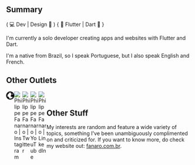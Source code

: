## Summary

( 💻 Dev | Design 🎨 ) { 💙 Flutter | Dart 🎯 }

I'm currently a solo developer creating apps and websites with Flutter and Dart.

I'm a native from Brazil, so I speak Portuguese, but I also speak English and French.

## Other Outlets

[<img align="left" alt="fanaro.com.br" width="22px" src="https://raw.githubusercontent.com/iconic/open-iconic/master/svg/globe.svg" />][my_website]
[<img align="left" alt="Philippe Fanaro | Instagram" width="22px" src="https://cdn.jsdelivr.net/npm/simple-icons@v3/icons/instagram.svg" />][instagram]
[<img align="left" alt="Philippe Fanaro | Twitter" width="22px" src="https://cdn.jsdelivr.net/npm/simple-icons@v3/icons/twitter.svg" />][twitter]
[<img align="left" alt="Philippe Fanaro | YouTube" width="22px" src="https://cdn.jsdelivr.net/npm/simple-icons@v3/icons/youtube.svg" />][youtube]
[<img align="left" alt="Philippe Fanaro | LinkedIn" width="22px" src="https://cdn.jsdelivr.net/npm/simple-icons@v3/icons/linkedin.svg" />][linkedin]

<br>

## Other Stuff

My interests are random and feature a wide variety of topics, something I've been unambiguously complimented on and criticized for. If you want to know more, do check my website out: [fanaro.com.br][my_website].


[my_website]: https://fanaro.com.br/
[instagram]: https://www.instagram.com/fanaro009/
[twitter]: https://twitter.com/PFanaro
[youtube]: https://www.youtube.com/channel/UCuUK6AAtvo8cTFOJ3OOg9Mw?view_as=subscriber
[linkedin]: https://www.linkedin.com/in/philippe-fanaro/